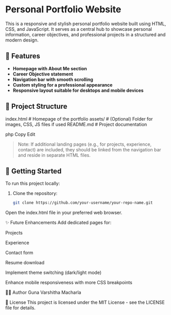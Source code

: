 # Personal Portfolio Website

This is a responsive and stylish personal portfolio website built using HTML, CSS, and JavaScript. It serves as a central hub to showcase personal information, career objectives, and professional projects in a structured and modern design.

## 🌟 Features

- **Homepage with About Me section**
- **Career Objective statement**
- **Navigation bar with smooth scrolling**
- **Custom styling for a professional appearance**
- **Responsive layout suitable for desktops and mobile devices**

## 📁 Project Structure

index.html # Homepage of the portfolio
assets/ # (Optional) Folder for images, CSS, JS files if used
README.md # Project documentation

php
Copy
Edit

> Note: If additional landing pages (e.g., for projects, experience, contact) are included, they should be linked from the navigation bar and reside in separate HTML files.

## 🚀 Getting Started

To run this project locally:

1. Clone the repository:
   ```bash
   git clone https://github.com/your-username/your-repo-name.git
Open the index.html file in your preferred web browser.

✨ Future Enhancements
Add dedicated pages for:

Projects

Experience

Contact form

Resume download

Implement theme switching (dark/light mode)

Enhance mobile responsiveness with more CSS breakpoints

🙋‍♂️ Author
Guna Varshitha Macharla

📄 License
This project is licensed under the MIT License - see the LICENSE file for details.



